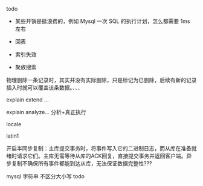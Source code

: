 
todo

* 某些开销是挺浪费的，例如 Mysql 一次 SQL 的执行计划，怎么都需要 1ms 左右


* 回表 
* 索引失效     
* 聚族搜索


物理删除一条记录时，其实并没有实际删除，只是标记为已删除，后续有新的记录插入时就可以覆盖该条数据。、、、

explain extend ...

explain analyze... 分析+真正执行

locale

latin1


开启半同步复制：主库提交事务时，将事件写入它的二进制日志，而从库在准备就绪时请求它们。主库无需等待从库的ACK回复，直接提交事务并返回客户端。异步复制不确保所有事件都能到达从库，无法保证数据完整性???


mysql 字符串 不区分大小写 todo

